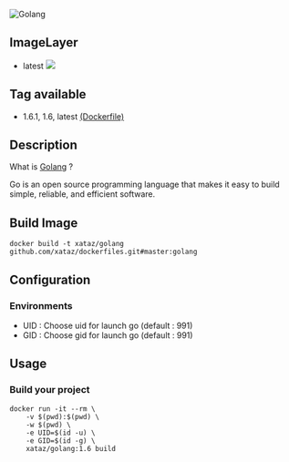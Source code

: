 ![Golang](https://blog.golang.org/gopher/gopher.png)

## ImageLayer
* latest [![](https://badge.imagelayers.io/xataz/golang:latest.svg)](https://imagelayers.io/?images=xataz/golang:latest 'Get your own badge on imagelayers.io')

## Tag available
* 1.6.1, 1.6, latest [(Dockerfile)](https://github.com/xataz/dockerfiles/tree/master/golang/Dockerfile)

## Description
What is [Golang](https://golang.org/) ?

Go is an open source programming language that makes it easy to build simple, reliable, and efficient software. 

## Build Image

```shell
docker build -t xataz/golang github.com/xataz/dockerfiles.git#master:golang
```

## Configuration
### Environments
* UID : Choose uid for launch go (default : 991)
* GID : Choose gid for launch go (default : 991)

## Usage
### Build your project
```shell
docker run -it --rm \
    -v $(pwd):$(pwd) \
    -w $(pwd) \
    -e UID=$(id -u) \
    -e GID=$(id -g) \
    xataz/golang:1.6 build
```

